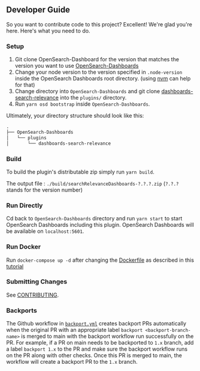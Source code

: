 ## Developer Guide

So you want to contribute code to this project? Excellent! We're glad you're here. Here's what you need to do.

### Setup

1. Git clone OpenSearch-Dashboard for the version that matches the version you want to use [OpenSearch-Dashboards](https://github.com/opensearch-project/OpenSearch-Dashboards)
2. Change your node version to the version specified in `.node-version` inside the OpenSearch Dashboards root directory. (using [nvm](https://github.com/nvm-sh/nvm) can help for that)
3. Change directory into `OpenSearch-Dashboards` and git clone [dashboards-search-relevance](https://github.com/opensearch-project/dashboards-search-relevance) into the `plugins/` directory.
4. Run `yarn osd bootstrap` inside `OpenSearch-Dashboards`.

Ultimately, your directory structure should look like this:

```md
.
├── OpenSearch-Dashboards
│   └── plugins
│       └── dashboards-search-relevance
```

### Build

To build the plugin's distributable zip simply run `yarn build`.

The output file : `./build/searchRelevanceDashboards-?.?.?.zip` (`?.?.?` stands for the version number)

### Run Directly

Cd back to `OpenSearch-Dashboards` directory and run `yarn start` to start OpenSearch Dashboards including this plugin. OpenSearch Dashboards will be available on `localhost:5601`.

### Run Docker

Run `docker-compose up -d` after changing the [Dockerfile](Dockerfile) as described in this [tutorial](Using-Docker.md)

### Submitting Changes

See [CONTRIBUTING](CONTRIBUTING.md).

### Backports

The Github workflow in [`backport.yml`](.github/workflows/backport.yml) creates backport PRs automatically when the original PR
with an appropriate label `backport <backport-branch-name>` is merged to main with the backport workflow run successfully on the
PR. For example, if a PR on main needs to be backported to `1.x` branch, add a label `backport 1.x` to the PR and make sure the
backport workflow runs on the PR along with other checks. Once this PR is merged to main, the workflow will create a backport PR
to the `1.x` branch.
